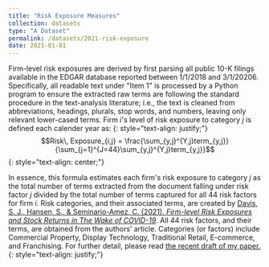 ```yaml
---
title: "Risk Exposure Measures"
collection: datasets
type: "A Dataset"
permalink: /datasets/2021-risk-exposure
date: 2021-01-01
---
```


Firm-level risk exposures are derived by first parsing all public 10-K filings available in the EDGAR database reported between 1/1/2018 and 3/1/20206. Specifically, all readable text under "Item 1" is processed by a Python program to ensure the extracted raw terms are following the standard procedure in the text-analysis literature; i.e., the text is cleaned from abbreviations, headings, plurals, stop words, and numbers, leaving only relevant lower-cased terms. Firm $i$'s level of risk exposure to category $j$ is defined each calender year as:
{: style="text-align: justify;"}
$$Risk\, Exposure_{i,j} = \frac{\sum_{y,j}^{Y,j}term_{y,j}}{\sum_{j=1}^{J=44}\sum_{y,j}^{Y,j}term_{y,j}}$$ 
{: style="text-align: center;"}

In essence, this formula estimates each firm's risk exposure to category $j$ as the total number of terms extracted from
the document falling under risk factor $j$ divided by the total number of terms captured for all 44
risk factors for firm $i$. Risk categories, and their associated terms, are created by [Davis, S. J., Hansen, S., & Seminario-Amez, C. (2021). *Firm-level Risk Exposures and Stock Returns in The Wake of COVID-19*](https://doi.org/10.3386/w27867). All 44 risk factors, and their terms, are obtained from the authors’ article. Categories (or factors) include Commercial Property, Display Technology, Traditional Retail, E-commerce, and Franchising. For further detail, please read [the recent draft of my paper.](https://dx.doi.org/10.2139/ssrn.3906487)
{: style="text-align: justify;"}